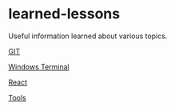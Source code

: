 # learned-lessons

Useful information learned about various topics.

[GIT](GIT.md)

[Windows Terminal](Windows_terminal.md)

[React](React.md)

[Tools](Tools.md)
